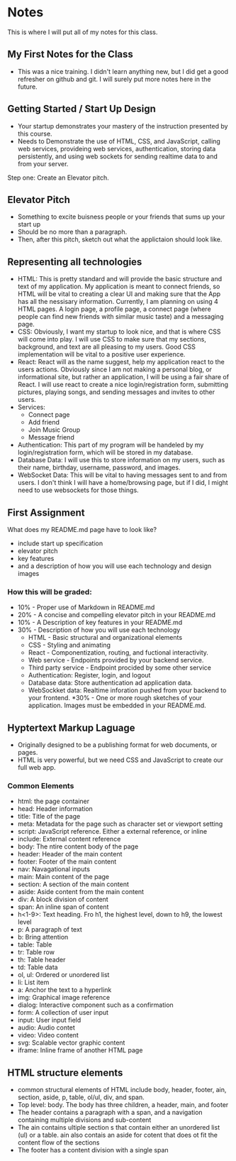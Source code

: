# Notes
This is where I will put all of my notes for this class.

## My First Notes for the Class
- This was a nice training. I didn't learn anything new, but I did get a good refresher on github and git. I will surely put more notes here in the future.

## Getting Started / Start Up Design
- Your startup demonstrates your mastery of the instruction presented by this course. 
- Needs to Demonstrate the use of HTML, CSS, and JavaScript, calling web services, provideing web services, authentication, storing data persistently, and using web sockets for sending realtime data to and from your server. 

Step one: Create an Elevator pitch.

## Elevator Pitch
- Something to excite buisness people or your friends that sums up your start up
- Should be no more than a paragraph.
- Then, after this pitch, sketch out what the applictaion should look like. 

## Representing all technologies

* HTML: This is pretty standard and will provide the basic structure and text of my application. My application is meant to connect friends, so HTML will be vital to creating a clear UI and making sure that the App has all the nessisary information. Currently, I am planning on using 4 HTML pages. A login page, a profile page, a connect page (where people can find new friends with similar music taste) and a messaging page. 
* CSS: Obviously, I want my startup to look nice, and that is where CSS will come into play. I will use CSS to make sure that my sections, background, and text are all pleasing to my users. Good CSS implementation will be vital to a positive user experience.
* React: React will as the name suggest, help my application react to the users actions. Obviously since I am not making a personal blog, or informational site, but rather an application, I will be using a fair share of React. I will use react to create a nice login/registration form, submitting pictures, playing songs, and sending messages and invites to other users. 
* Services:
    * Connect page
    * Add friend
    * Join Music Group
    * Message friend
* Authentication: This part of my program will be handeled by my login/registration form, which will be stored in my database.
* Database Data: I will use this to store information on my users, such as their name, birthday, username, password, and images.
* WebSocket Data: This will be vital to having messages sent to and from users. I don't think I will have a home/browsing page, but if I did, I might need to use websockets for those things.

## First Assignment
What does my README.md page have to look like?
- include start up specification
- elevator pitch
- key features
- and a description of how you will use each technology and design images

### How this will be graded:
* 10% - Proper use of Markdown in README.md
* 20% - A concise and compelling elevator pitch in your README.md
* 10% - A Description of key features in your README.md
* 30% - Description of how you will use each technology
    * HTML - Basic structural and organizational elements
    * CSS - Styling and animating
    * React - Componentization, routing, and fuctional interactivity.
    * Web service - Endpoints provided by your backend service.
    * Third party service - Endpoint procided by some other service
    * Authentication: Register, login, and logout
    * Database data: Store authentication ad application data.
    * WebSockket data: Realtime inforation pushed from your backend to your frontend.
*30% - One or more rough sketches of your application. Images must be embedded in your README.md.


## Hyptertext Markup Laguage
* Originally designed to be a publishing format for web documents, or pages. 
* HTML is very powerful, but we need CSS and JavaScript to create our full web app. 
### Common Elements
* html: the page container
* head: Header information
* title: Title of the page
* meta: Metadata for the page such as character set or viewport setting
* script: JavaScript reference. Either a external reference, or inline
* include: External content reference
* body: The ntire content body of the page
* header: Header of the main content
* footer: Footer of the main content
* nav: Navagational inputs
* main: Main content of the page
* section: A section of the main content
* aside: Aside content from the main content
* div: A block division of content
* span: An inline span of content
* h<1-9>: Text heading. Fro h1, the highest level, down to h9, the lowest level
* p: A paragraph of text
* b: Bring attention
* table: Table
* tr: Table row
* th: Table header
* td: Table data
* ol, ul: Ordered or unordered list
* li: List item
* a: Anchor the text to a hyperlink
* img: Graphical image reference
* dialog: Interactive component such as a confirmation
* form: A collection of user input
* input: User input field
* audio: Audio contet
* video: Video content
* svg: Scalable vector graphic content
* iframe: Inline frame of another HTML page

## HTML structure elements
* common structural elements of HTML include body, header, footer, ain, section, aside, p, table, ol/ul, div, and span.
* Top level: body. The body has three children, a header, main, and footer
* The header contains a paragraph with a span, and a navigation containing multiple divisions and sub-content
* The ain contains ultiple section s that contain either an unordered list (ul) or a table. ain also contais an aside for cotent that does ot fit the content flow of the sections
* The footer has a content division with a single span